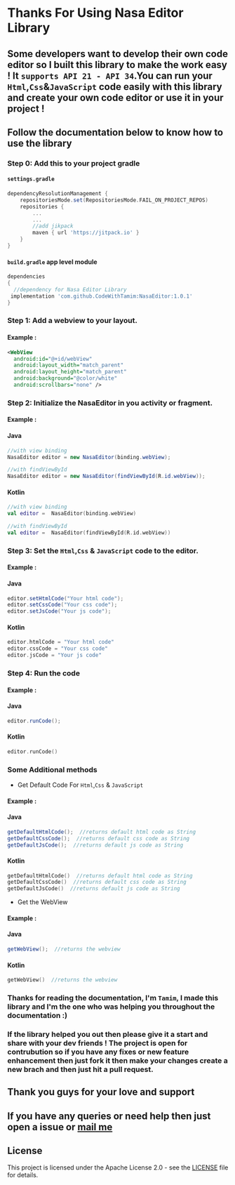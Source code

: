 # Thanks For Using Nasa Editor Library
## Some developers want to develop their own code editor  so I built this library to make the work easy ! It `supports API 21 - API 34`.You can run your `Html`,`Css`&`JavaScript` code easily with this library and create your own code editor or use it in your project !
## Follow the documentation below to know how to use the library

### Step 0: Add this to your project gradle
#### `settings.gradle`
```groovy
dependencyResolutionManagement {
    repositoriesMode.set(RepositoriesMode.FAIL_ON_PROJECT_REPOS)
    repositories {
        ...
        ...
        //add jikpack
        maven { url 'https://jitpack.io' }
    }
}
```
#### `build.gradle` app level module
```groovy
dependencies 
{
  //dependency for Nasa Editor Library
 implementation 'com.github.CodeWithTamim:NasaEditor:1.0.1'
}
```

### Step 1: Add a webview to your layout.
#### Example : 
```xml
<WebView
  android:id="@+id/webView"
  android:layout_width="match_parent"
  android:layout_height="match_parent"
  android:background="@color/white"
  android:scrollbars="none" />
```

### Step 2: Initialize the NasaEditor in you activity or fragment.
#### Example :

#### Java
```java
//with view binding
NasaEditor editor = new NasaEditor(binding.webView);
```
```java
//with findViewById
NasaEditor editor = new NasaEditor(findViewById(R.id.webView));
```

#### Kotlin
```kotlin
//with view binding
val editor =  NasaEditor(binding.webView)
```
```kotlin
//with findViewById
val editor =  NasaEditor(findViewById(R.id.webView))
```

### Step 3: Set the `Html`,`Css` & `JavaScript` code to the editor.

#### Example :
#### Java
```java
editor.setHtmlCode("Your html code");
editor.setCssCode("Your css code");
editor.setJsCode("Your js code");
```
#### Kotlin
```kotlin
editor.htmlCode = "Your html code"
editor.cssCode = "Your css code"
editor.jsCode = "Your js code"
```

### Step 4: Run the code
#### Example : 
#### Java
```java
editor.runCode(); 
```

#### Kotlin
```kotlin
editor.runCode()
```

### Some Additional methods
* Get Default Code For `Html`,`Css` & `JavaScript`
#### Example : 
#### Java
```java
getDefaultHtmlCode();  //returns default html code as String
getDefaultCssCode();  //returns default css code as String
getDefaultJsCode();  //returns default js code as String
```

#### Kotlin
```kotlin
getDefaultHtmlCode()  //returns default html code as String
getDefaultCssCode()  //returns default css code as String
getDefaultJsCode()  //returns default js code as String
```

* Get the WebView
#### Example : 
#### Java
```java
getWebView();  //returns the webview
```

#### Kotlin
```kotlin
getWebView()  //returns the webview
``` 
  ### Thanks for reading the documentation, I'm `Tamim`, I made this library and I'm the one who was helping you throughout the documentation :)
  ### If the library helped you out then please give it a start and share with your dev friends ! The project is open for contrubution so if you have any fixes or new feature enhancement then just fork it then make your changes create a new brach and then just hit a pull request.

  ## Thank you guys for your love and support
  ## If you have any queries or need help then just open a issue or  <a href="mailto:tamimh.dev@gmail.com">mail me</a> 
## License

This project is licensed under the Apache License 2.0 - see the [LICENSE](LICENSE) file for details.
